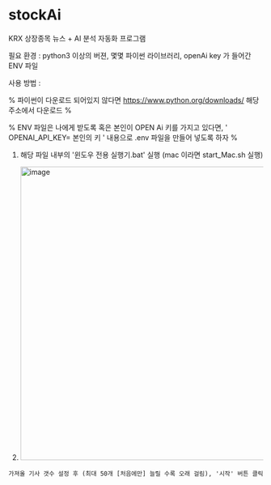 # stockAi
KRX 상장종목 뉴스 + AI 분석 자동화 프로그램

필요 환경 : python3 이상의 버젼, 몇몇 파이썬 라이브러리, openAi key 가 들어간 ENV 파일

사용 방법 : 

  % 파이썬이 다운로드 되어있지 않다면 https://www.python.org/downloads/ 해당 주소에서 다운로드 %

  
  % ENV 파일은 나에게 받도록 혹은 본인이 OPEN Ai 키를 가지고 있다면, ' OPENAI_API_KEY= 본인의 키 ' 내용으로 .env 파일을 만들어 넣도록 하자 %

  1. 해당 파일 내부의 '윈도우 전용 실행기.bat' 실행 (mac 이라면 start_Mac.sh 실행)



  2. <img width="1153" height="580" alt="image" src="https://github.com/user-attachments/assets/53b02291-b74c-4229-b0e0-f2adb249b191" />
    가져올 기사 갯수 설정 후 (최대 50개 [처음에만] 늘릴 수록 오래 걸림), '시작' 버튼 클릭
